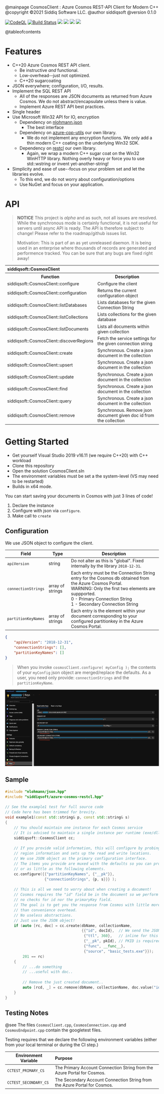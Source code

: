 @mainpage CosmosClient : Azure Cosmos REST-API Client for Modern C++
@copyright &copy;2021 Siddiq Software LLC.
@author siddiqsoft
@version 0.1.0

<!-- badges -->
[![CodeQL](https://github.com/SiddiqSoft/CosmosClient/actions/workflows/codeql-analysis.yml/badge.svg)](https://github.com/SiddiqSoft/CosmosClient/actions/workflows/codeql-analysis.yml)
[![Build Status](https://dev.azure.com/siddiqsoft/siddiqsoft/_apis/build/status/SiddiqSoft.CosmosClient?branchName=main)](https://dev.azure.com/siddiqsoft/siddiqsoft/_build/latest?definitionid=15&branchName=main)
![](https://img.shields.io/nuget/v/SiddiqSoft.CosmosClient)
![](https://img.shields.io/github/v/tag/SiddiqSoft/CosmosClient)
![](https://img.shields.io/azure-devops/tests/siddiqsoft/siddiqsoft/15)
![](https://img.shields.io/azure-devops/coverage/siddiqsoft/siddiqsoft/15)
<!-- end badges -->

@tableofcontents

# Features
- C++20 Azure Cosmos REST API client.
  - Be instructive *and* functional.
  - Low-overhead--just not optimized.
  - C++20 sugarcoating
- JSON everywhere; configuration, I/O, results.
- Implement the SQL REST API
  - All of the responses are JSON documents as returned from Azure Cosmos. We do not abstract/encapsulate unless there is value.
  - Implement Azure REST API best practices.
- Single header
- Use Microsoft Win32 API for IO, encryption
  - Dependency on [nlohmann.json](https://github.com/nlohmann/json)
    - The best interface
  - Dependency on [azure-cpp-utils](https://github.com/siddiqsoft/azure-cpp-utils) our own library.
    - We do not implement any encryption functions. We only add a thin modern C++ coating on the underlying Win32 SDK.
  - Dependency on [restcl](https://github.com/siddiqsoft/restcl) our own library.
    - Again, we wrap a modern C++ sugar coat on the Win32 WinHTTP library. Nothing overly heavy or force you to use std::wstring or invent yet-another-string!
- Simplicity and ease of use--focus on your problem set and let the libraries evolve.
  - To this end, we do not worry about configuration/options
  - Use NuGet and focus on your application.


# API

> **NOTICE**
> This project is _alpha_ and as such, not all issues are resolved.
> While the synchronous mode is certainly functional, it is not useful for servers
> until async API is ready.
> The API is therefore subject to change!
> Please refer to the roadmap/github issues list.
>
> Motivation: This is part of an as yet unreleased daemon. It is being used in an enterprise where thousands of records are generated and performence tracked. You can be sure that any bugs are fixed right away!


<table>
<tr>
<th align=left colspan=2>siddiqsoft::CosmosClient</th>
</tr>
<tr><th>Function</th><th>Description</th></tr>

<tr>
<td>siddiqsoft::CosmosClient::configure</td>
<td>Configure the client</td>
</tr>

<tr>
<td>siddiqsoft::CosmosClient::configuration</td>
<td>Returns the current configuration object</td>
</tr>

<tr>
<td>siddiqsoft::CosmosClient::listDatabases</td>
<td>Lists databases for the given Connection String</td>
</tr>
<tr><td>siddiqsoft::CosmosClient::listCollections</td>
<td>Lists collections for the given database</td>
</tr>
<tr><td>siddiqsoft::CosmosClient::listDocuments</td>
<td>Lists all documents within given collection</td>
</tr>
<tr><td>siddiqsoft::CosmosClient::discoverRegions</td>
<td>Fetch the service settings for the given connection string</td>
</tr>
<tr><td>siddiqsoft::CosmosClient::create</td>
<td>Synchronous. Create a json document in the collection</td>
</tr>
<tr><td>siddiqsoft::CosmosClient::upsert</td>
<td>Synchronous. Create a json document in the collection</td>
</tr>
<tr><td>siddiqsoft::CosmosClient::update</td>
<td>Synchronous. Create a json document in the collection</td>
</tr>
<tr><td>siddiqsoft::CosmosClient::find</td>
<td>Synchronous. Create a json document in the collection</td>
</tr>
<tr><td>siddiqsoft::CosmosClient::query</td>
<td>Synchronous. Create a json document in the collection</td>
</tr>
<tr><td>siddiqsoft::CosmosClient::remove</td>
<td>Synchronous. Remove json document given doc id from the collection</td>
</tr>
</table>

# Getting Started

- Get yourself Visual Studio 2019 v16.11 (we require C++20) with C++ workload
- Clone this repository
- Open the solution CosmosClient.sln
- The environment variables must be set a the system-level (VS may need to be restarted)
- Builds in x64 mode.

You can start saving your documents in Cosmos with just 3 lines of code!
1. Declare the instance
2. Configure with json via `configure`.
3. Make call to `create`

## Configuration


We use JSON object to configure the client.

Field      | Type  | Description
-----------|-------|-----------------
`apiVersion` | string | Do not alter as this is "global". Fixed internally by the library `2018-12-31`.
`connectionStrings` | array of strings | Each entry must be the Connection String entry for the Cosmos db obtained from the Azure Cosmos Portal.<br/>WARNING: Only the first two elements are suppported.<br/>0 - Primary Connection String<br/>1 - Secondary Connection String
`partitionKeyNames` | array of strings | Each entry is the element within your document corresponding to your configured partitionkey in the Azure Cosmos Portal.

```json
{
    "apiVersion": "2018-12-31",
    "connectionStrings": [],
    "partitionKeyNames": []
}
```

> When you invoke `cosmosClient.configure( myConfig );` the contents of your `myConfig` json object are merged/replace the defaults. 
As a user, you need only provide: `connectionStrings` and the `partitionKeyName`.

![](Connection-Strings-Azure-Portal.png)

## Sample

```cpp
#include "nlohmann/json.hpp"
#include "siddiqsoft/azure-cosmos-restcl.hpp"

// See the example1 test for full source code
// Code here has been trimmed for brevity.
void example1(const std::string& p, const std::string& s)
{
    // You should maintain one instance for each Cosmos service
    // It is advised to maintain a single instance per runtime (exe/dll/service)
    siddiqsoft::CosmosClient cc;

    // If you provide valid information, this will configure by probing Azure for
    // region information and sets up the read and write locations.
    // We use JSON object as the primary configuration interface.
    // The items you provide are muxed with the defaults so you can provide as much
    // or as little as the following elements.
    cc.configure({{"partitionKeyNames", {"__pk"}},
                  {"connectionStrings", {p, s}}} );

    // This is all we need to worry about when creating a document!
    // Cosmos requires the "id" field be in the document so we perform
    // no checks for id nor the primaryKey field.
    // The goal is to get you the response from Cosmos with little more
    // than convenience overhead.
    // No useless abstractions.
    // Just use the JSON object!
    if (auto [rc, doc] = cc.create(dbName, collectionName,
                                   {{"id", docId},  // We send the JSON document
                                    {"ttl", 360},   // inline for this example
                                    {"__pk", pkId}, // PKID is required
                                    {"func", __func__},
                                    {"source", "basic_tests.exe"}});
        201 == rc)
    {
        // ...do something
        // ...useful with doc..

        // Remove the just created document..
        auto [rcd, _] = cc.remove(dbName, collectionName, doc.value("id", docId), pkId);
    }
}
```

## Testing Notes

@see The files `CosmosClient.cpp`, `CosmosConnection.cpp` and `CosmosEndpoint.cpp` contain the googletest files.

Testing requires that we declare the following environment variables (either from your local terminal or during the CI step.)

Environment Variable      | Purpose
--------------------------|:----------------
`CCTEST_PRIMARY_CS`   | The Primary Account Connection String from the Azure Portal for Cosmos.
`CCTEST_SECONDARY_CS` | The Secondary Account Connection String from the Azure Portal for Cosmos.

